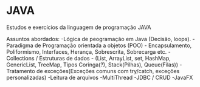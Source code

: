 # JAVA
Estudos e exercícios da linguagem de programação JAVA

Assuntos abordados:
-Lógica de peogramação em Java (Decisão, loops).
-Paradigma de Programação orientada a objetos (POO) - Encapsulamento, Poliformismo, Interfaces, Herança, Sobrescrita, Sobrecarga etc.
-Collections / Estruturas de dados - (List, ArrayList, set, HashMap, GenericList, TreeMap, Tipos Coringa(?), Stack(Pilhas), Queue(Filas))
-Tratamento de exceções(Exceções comuns com try/catch, exceções personalizadas) 
-Leitura de arquivos
-MultiThread
-JDBC / CRUD
-JavaFX


